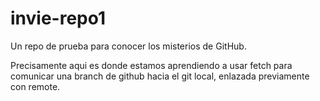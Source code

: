 # invie-repo1
Un repo de prueba para conocer los misterios de GitHub.

Precisamente aqui es donde estamos aprendiendo a usar fetch para comunicar una branch de github hacia el git local, enlazada previamente con remote.

